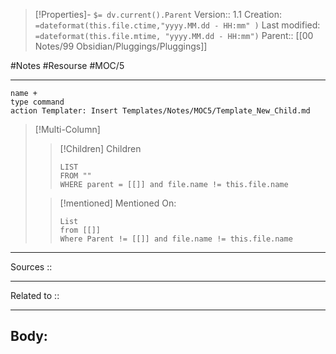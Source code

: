 

>[!Properties]- `$= dv.current().Parent` 
>Version:: 1.1
>Creation: `=dateformat(this.file.ctime,"yyyy.MM.dd - HH:mm" )`
>Last modified:  `=dateformat(this.file.mtime, "yyyy.MM.dd - HH:mm")`
>Parent:: [[00 Notes/99 Obsidian/Pluggings/Pluggings]]

#Notes  #Resourse #MOC/5 
***
```button
name +
type command
action Templater: Insert Templates/Notes/MOC5/Template_New_Child.md

```
>[!Multi-Column]
>>[!Children] Children 
>>```dataview
>>LIST 
>>FROM "" 
>>WHERE parent = [[]] and file.name != this.file.name
>>```
>
>>[!mentioned] Mentioned On:
>>```dataview
>>List 
>>from [[]]
>>Where Parent != [[]] and file.name != this.file.name
>>```
>>

***
Sources :: 
***
Related to ::
***
## Body:











